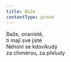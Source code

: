 ```yaml
---
title: Baže
contentType: prose
---
```


<section>

Baže, onanisté,  
ti mají své jisté  
Nehoní se kdovíkudy  
za chimérou, za přeludy

</section>
